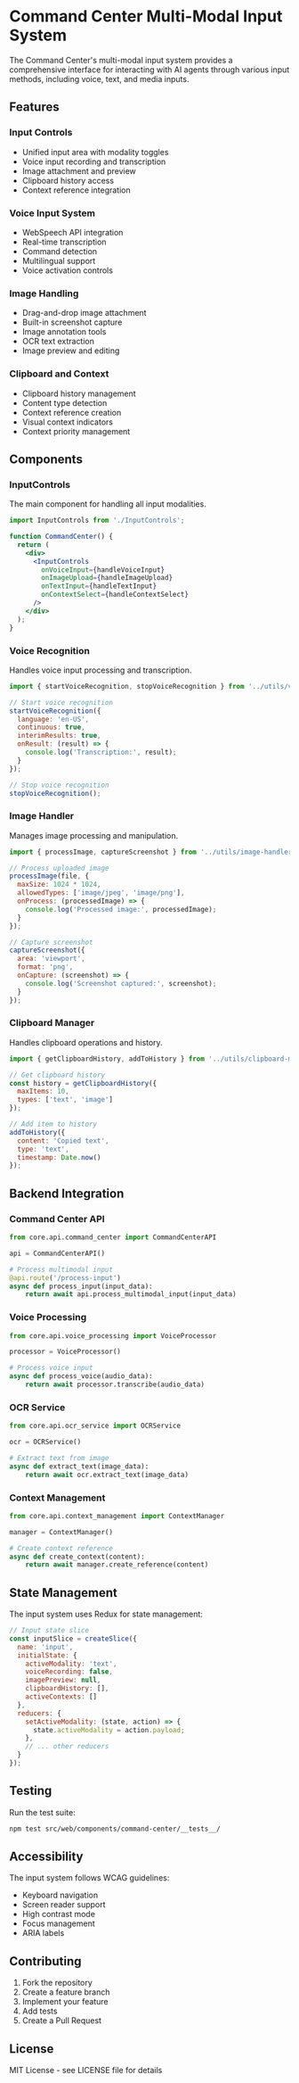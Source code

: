 # Command Center Multi-Modal Input System

The Command Center's multi-modal input system provides a comprehensive interface for interacting with AI agents through various input methods, including voice, text, and media inputs.

## Features

### Input Controls
- Unified input area with modality toggles
- Voice input recording and transcription
- Image attachment and preview
- Clipboard history access
- Context reference integration

### Voice Input System
- WebSpeech API integration
- Real-time transcription
- Command detection
- Multilingual support
- Voice activation controls

### Image Handling
- Drag-and-drop image attachment
- Built-in screenshot capture
- Image annotation tools
- OCR text extraction
- Image preview and editing

### Clipboard and Context
- Clipboard history management
- Content type detection
- Context reference creation
- Visual context indicators
- Context priority management

## Components

### InputControls
The main component for handling all input modalities.

```jsx
import InputControls from './InputControls';

function CommandCenter() {
  return (
    <div>
      <InputControls
        onVoiceInput={handleVoiceInput}
        onImageUpload={handleImageUpload}
        onTextInput={handleTextInput}
        onContextSelect={handleContextSelect}
      />
    </div>
  );
}
```

### Voice Recognition
Handles voice input processing and transcription.

```javascript
import { startVoiceRecognition, stopVoiceRecognition } from '../utils/voice-recognition';

// Start voice recognition
startVoiceRecognition({
  language: 'en-US',
  continuous: true,
  interimResults: true,
  onResult: (result) => {
    console.log('Transcription:', result);
  }
});

// Stop voice recognition
stopVoiceRecognition();
```

### Image Handler
Manages image processing and manipulation.

```javascript
import { processImage, captureScreenshot } from '../utils/image-handler';

// Process uploaded image
processImage(file, {
  maxSize: 1024 * 1024,
  allowedTypes: ['image/jpeg', 'image/png'],
  onProcess: (processedImage) => {
    console.log('Processed image:', processedImage);
  }
});

// Capture screenshot
captureScreenshot({
  area: 'viewport',
  format: 'png',
  onCapture: (screenshot) => {
    console.log('Screenshot captured:', screenshot);
  }
});
```

### Clipboard Manager
Handles clipboard operations and history.

```javascript
import { getClipboardHistory, addToHistory } from '../utils/clipboard-manager';

// Get clipboard history
const history = getClipboardHistory({
  maxItems: 10,
  types: ['text', 'image']
});

// Add item to history
addToHistory({
  content: 'Copied text',
  type: 'text',
  timestamp: Date.now()
});
```

## Backend Integration

### Command Center API
```python
from core.api.command_center import CommandCenterAPI

api = CommandCenterAPI()

# Process multimodal input
@api.route('/process-input')
async def process_input(input_data):
    return await api.process_multimodal_input(input_data)
```

### Voice Processing
```python
from core.api.voice_processing import VoiceProcessor

processor = VoiceProcessor()

# Process voice input
async def process_voice(audio_data):
    return await processor.transcribe(audio_data)
```

### OCR Service
```python
from core.api.ocr_service import OCRService

ocr = OCRService()

# Extract text from image
async def extract_text(image_data):
    return await ocr.extract_text(image_data)
```

### Context Management
```python
from core.api.context_management import ContextManager

manager = ContextManager()

# Create context reference
async def create_context(content):
    return await manager.create_reference(content)
```

## State Management

The input system uses Redux for state management:

```javascript
// Input state slice
const inputSlice = createSlice({
  name: 'input',
  initialState: {
    activeModality: 'text',
    voiceRecording: false,
    imagePreview: null,
    clipboardHistory: [],
    activeContexts: []
  },
  reducers: {
    setActiveModality: (state, action) => {
      state.activeModality = action.payload;
    },
    // ... other reducers
  }
});
```

## Testing

Run the test suite:
```bash
npm test src/web/components/command-center/__tests__/
```

## Accessibility

The input system follows WCAG guidelines:
- Keyboard navigation
- Screen reader support
- High contrast mode
- Focus management
- ARIA labels

## Contributing

1. Fork the repository
2. Create a feature branch
3. Implement your feature
4. Add tests
5. Create a Pull Request

## License

MIT License - see LICENSE file for details 